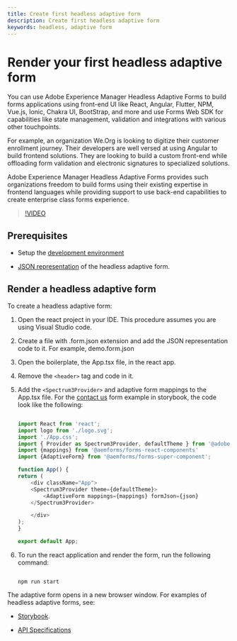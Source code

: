 ```yaml
---
title: Create first headless adaptive form
description: Create first headless adaptive form
keywords: headless, adaptive form
---
```


# Render your first headless adaptive form

You can use Adobe Experience Manager Headless Adaptive Forms to build forms applications using front-end UI like React, Angular, Flutter, NPM, Vue.js, Ionic, Chakra UI, BootStrap, and more and use  Forms Web SDK for capabilities like state management, validation and integrations with various other touchpoints.

For example, an organization We.Org is looking to digitize their customer enrollment journey. Their developers are well versed at using Angular to build frontend solutions. They are looking to build a custom front-end while offloading form validation and electronic signatures to specialized solutions.

Adobe Experience Manager Headless Adaptive Forms provides such organizations freedom to build forms using their existing expertise in frontend languages while providing support to use back-end capabilities to create enterprise class forms experience.

>[!VIDEO](https://adobe-my.sharepoint.com/personal/macman_adobe_com/_layouts/15/onedrive.aspx?id=%2Fpersonal%2Fmacman%5Fadobe%5Fcom%2FDocuments%2FRecordings%2FDemo%20recording%20for%20Headless%20AF%2D20220309%5F150858%2DMeeting%20Recording%2Emp4&parent=%2Fpersonal%2Fmacman%5Fadobe%5Fcom%2FDocuments%2FRecordings)

## Prerequisites

* Setup the [development environment](setup-development-environment.md)

* [JSON representation](https://git.corp.adobe.com/pages/livecycle/af2-web-runtime/story/?path=/story/crispr-introduction--page) of the headless adaptive form.

## Render a headless adaptive form

To create a headless adaptive form:

1. Open the react project in your IDE. This procedure assumes you are using Visual Studio code.

1. Create a file with .form.json extension and add the JSON representation code to it. For example, demo.form.json

1. Open the boilerplate, the App.tsx file, in the react app.

1. Remove the `<header>` tag and code in it.

1. Add the `<Spectrum3Provider>` and adaptive form mappings to the App.tsx file. For the [contact us](https://git.corp.adobe.com/pages/livecycle/af2-web-runtime/story/?path=/story/crispr-introduction--page) form example in storybook, the code look like the following:

    ```JavaScript  

    import React from 'react';
    import logo from './logo.svg';
    import './App.css';
    import { Provider as Spectrum3Provider, defaultTheme } from '@adobe/react-spectrum'
    import {mappings} from '@aemforms/forms-react-components'
    import {AdaptiveForm} from '@aemforms/forms-super-component';

    function App() {
    return (
        <div className="App">
        <Spectrum3Provider theme={defaultTheme}>
            <AdaptiveForm mappings={mappings} formJson={json}
        </Spectrum3Provider>

        </div>
    );
    }

    export default App;
    ```

1. To run the react application and render the form, run the following command:

    ```Shell
    
    npm run start

    ```

The adaptive form opens in a new browser window. For examples of headless adaptive forms, see:

* [Storybook](https://git.corp.adobe.com/pages/livecycle/af2-web-runtime/story/?path=/story/crispr-introduction--page).

* [API Specifications](https://git.corp.adobe.com/pages/livecycle/af2-docs/spec/latest/internal/#_appendix_b_implementation_and_examples)
